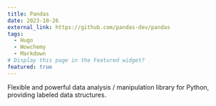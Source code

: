 ```yaml
---
title: Pandas
date: 2023-10-26
external_link: https://github.com/pandas-dev/pandas
tags:
  - Hugo
  - Wowchemy
  - Markdown
# Display this page in the Featured widget?
featured: true
---
```


Flexible and powerful data analysis / manipulation library for Python, providing labeled data structures.

<!--more-->
